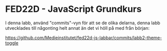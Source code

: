 # FED22D - JavaScript Grundkurs
I denna labb, använd "commits"-vyn för att se de olika delarna, denna labb utvecklades till någonting helt annat än det vi höll på med från början:

https://github.com/Medieinstitutet/fed22d-js-labbar/commits/labb2-theme-toggle
